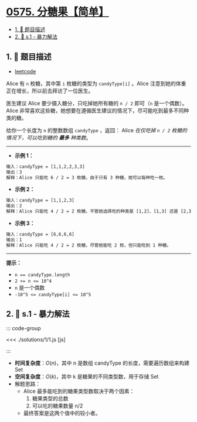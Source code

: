 # [0575. 分糖果【简单】](https://github.com/tnotesjs/TNotes.leetcode/tree/main/notes/0575.%20%E5%88%86%E7%B3%96%E6%9E%9C%E3%80%90%E7%AE%80%E5%8D%95%E3%80%91)

<!-- region:toc -->

- [1. 📝 题目描述](#1--题目描述)
- [2. 🎯 s.1 - 暴力解法](#2--s1---暴力解法)

<!-- endregion:toc -->

## 1. 📝 题目描述

- [leetcode](https://leetcode.cn/problems/distribute-candies/)

Alice 有 `n` 枚糖，其中第 `i` 枚糖的类型为 `candyType[i]` 。Alice 注意到她的体重正在增长，所以前去拜访了一位医生。

医生建议 Alice 要少摄入糖分，只吃掉她所有糖的 `n / 2` 即可（`n` 是一个偶数）。Alice 非常喜欢这些糖，她想要在遵循医生建议的情况下，尽可能吃到最多不同种类的糖。

给你一个长度为 `n` 的整数数组 `candyType` ，返回： Alice _在仅吃掉 `n / 2` 枚糖的情况下，可以吃到糖的 **最多** 种类数_。

---

- **示例 1：**

```txt
输入：candyType = [1,1,2,2,3,3]
输出：3
解释：Alice 只能吃 6 / 2 = 3 枚糖，由于只有 3 种糖，她可以每种吃一枚。
```

- **示例 2：**

```txt
输入：candyType = [1,1,2,3]
输出：2
解释：Alice 只能吃 4 / 2 = 2 枚糖，不管她选择吃的种类是 [1,2]、[1,3] 还是 [2,3]，她只能吃到两种不同类的糖。
```

- **示例 3：**

```txt
输入：candyType = [6,6,6,6]
输出：1
解释：Alice 只能吃 4 / 2 = 2 枚糖，尽管她能吃 2 枚，但只能吃到 1 种糖。
```

---

**提示：**

- `n == candyType.length`
- `2 <= n <= 10^4`
- `n` 是一个偶数
- `-10^5 <= candyType[i] <= 10^5`

## 2. 🎯 s.1 - 暴力解法

::: code-group

<<< ./solutions/1/1.js [js]

:::

- **时间复杂度**：$O(n)$，其中 n 是数组 candyType 的长度，需要遍历数组来构建 Set
- **空间复杂度**：$O(k)$，其中 k 是糖果的不同类型数，用于存储 Set
- 解题思路：
  - Alice 最多能吃到的糖果类型数取决于两个因素：
    1. 糖果类型的总数
    2. 可以吃的糖果数量 n/2
  - 最终答案是这两个值中的较小者。
